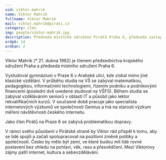 ```yaml
---
uid: viktor.mahrik
name: Viktor Mahrik
fullname: Viktor Mahrik
mail: viktor.mahrik@pirati.cz
category: clen
img: people/viktor-mahrik.jpg
description: Předseda místního sdružení Pirátů Praha 6, předseda zastupitelského klubu Pirátů v ZHMP
ordp6: 14
ordkan: 2
---
```


Viktor Mahrik (* 21. dubna 1982) je členem předsednictva krajského sdružení Praha a předseda místního sdružení Praha 6. 

Vystudoval gymnázium v Praze 6 v Arabské ulici, kde získal mimo jiné klasické vzdělání. V průběhu studia na VŠ se zabýval matematikou, pedagogikou, informačními technologiemi, řízením podniku a podnikovými financemi (poslední dvě uvedené studoval na VŠFS). Během studia se zabýval vzděláváním seniorů v oblasti IT a působil jako lektor rekvalifikačních kurzů. V současné době pracuje jako specialista internetových výzkumů ve společnosti Gemius a má na starosti výzkum měření návštěvnosti českého internetu.

Jako člen Pirátů na Praze 6 se zabývá problematikou dopravy. 

V rámci svého působení v Pirátské straně by Viktor rád přispěl k tomu, aby se lidé spojili a začali spolupracovat na pozitivní změně politiky a společnosti. Česko by mělo být zemí, ve které budou mít lidé rovné postavení bez ohledu na pohlaví, věk, rasu a přesvědčení. Mezi Viktorovy zájmy patří internet, kultura a sebevzdělávání.
